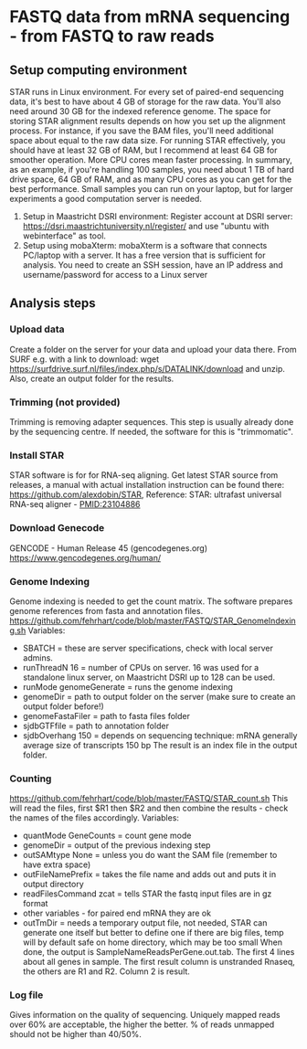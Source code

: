 # FASTQ data from mRNA sequencing - from FASTQ to raw reads
## Setup computing environment
STAR runs in Linux environment. For every set of paired-end sequencing data, it's best to have about 4 GB of storage for the raw data. You'll also need around 30 GB for the indexed reference genome. The space for storing STAR alignment results depends on how you set up the alignment process. For instance, if you save the BAM files, you'll need additional space about equal to the raw data size.
For running STAR effectively, you should have at least 32 GB of RAM, but I recommend at least 64 GB for smoother operation. More CPU cores mean faster processing. 
In summary, as an example, if you're handling 100 samples, you need about 1 TB of hard drive space, 64 GB of RAM, and as many CPU cores as you can get for the best performance.
Small samples you can run on your laptop, but for larger experiments a good computation server is needed. 

1. Setup in Maastricht DSRI environment: Register account at DSRI server: https://dsri.maastrichtuniversity.nl/register/ and use "ubuntu with webinterface" as tool. 
2. Setup using mobaXterm: mobaXterm is a software that connects PC/laptop with a server. It has a free version that is sufficient for analysis. You need to create an SSH session, have an IP address and username/password for access to a Linux server

## Analysis steps
### Upload data
Create a folder on the server for your data and upload your data there. From SURF e.g. with a link to download: wget https://surfdrive.surf.nl/files/index.php/s/DATALINK/download and unzip. 
Also, create an output folder for the results.

### Trimming (not provided)
Trimming is removing adapter sequences. This step is usually already done by the sequencing centre. If needed, the software for this is "trimmomatic".

### Install STAR
STAR software is for for RNA-seq aligning. Get latest STAR source from releases, a manual with actual installation instruction can be found there: https://github.com/alexdobin/STAR, Reference: STAR: ultrafast universal RNA-seq aligner - [PMID:23104886](https://pubmed.ncbi.nlm.nih.gov/23104886/)

### Download Genecode
GENCODE - Human Release 45 (gencodegenes.org) https://www.gencodegenes.org/human/

### Genome Indexing
Genome indexing is needed to get the count matrix. The software prepares genome references from fasta and annotation files. https://github.com/fehrhart/code/blob/master/FASTQ/STAR_GenomeIndexing.sh
Variables:
* SBATCH = these are server specifications, check with local server admins.
* runThreadN 16 = number of CPUs on server. 16 was used for a standalone linux server, on Maastricht DSRI up to 128 can be used.
* runMode genomeGenerate = runs the genome indexing
* genomeDir = path to output folder on the server (make sure to create an output folder before!)
* genomeFastaFiler = path to fasta files folder
* sjdbGTFfile = path to annotation folder
* sjdbOverhang 150 = depends on sequencing technique: mRNA generally average size of transcripts 150 bp
The result is an index file in the output folder.

### Counting
https://github.com/fehrhart/code/blob/master/FASTQ/STAR_count.sh 
This will read the files, first $R1 then $R2 and then combine the results - check the names of the files accordingly.
Variables:
* quantMode GeneCounts = count gene mode
* genomeDir = output of the previous indexing step
* outSAMtype None = unless you do want the SAM file (remember to have extra space)
* outFileNamePrefix = takes the file name and adds out and puts it in output directory
* readFilesCommand zcat = tells STAR the fastq input files are in gz format
* other variables - for paired end mRNA they are ok
* outTmDir = needs a temporary output file, not needed, STAR can generate one itself but better to define one if there are big files, temp will by default safe on home directory, which may be too small
When done, the output is SampleNameReadsPerGene.out.tab. The first 4 lines about all genes in sample. The first result column is unstranded Rnaseq, the others are R1 and R2. Column 2 is result.

### Log file 
Gives information on the quality of sequencing. Uniquely mapped reads over 60% are acceptable, the higher the better. % of reads unmapped should not be higher than 40/50%.
